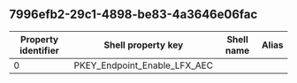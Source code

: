 ## 7996efb2-29c1-4898-be83-4a3646e06fac

Property identifier | Shell property key | Shell name | Alias
--- | --- | --- | ---
0 | PKEY_Endpoint_Enable_LFX_AEC |  | 

